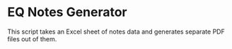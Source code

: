 # EQ Notes Generator

This script takes an Excel sheet of notes data and generates separate PDF files out of them.